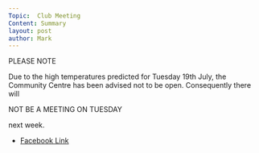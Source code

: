 ```yaml
---
Topic:  Club Meeting
Content: Summary
layout: post
author: Mark
---
```

PLEASE NOTE

Due to the high temperatures predicted for Tuesday 19th July, the Community Centre has been advised not to be open. 
Consequently there will 

NOT BE A MEETING ON TUESDAY 

next week.



* [Facebook Link](https://www.facebook.com/1481985248595237/posts/5026983710762022/)


